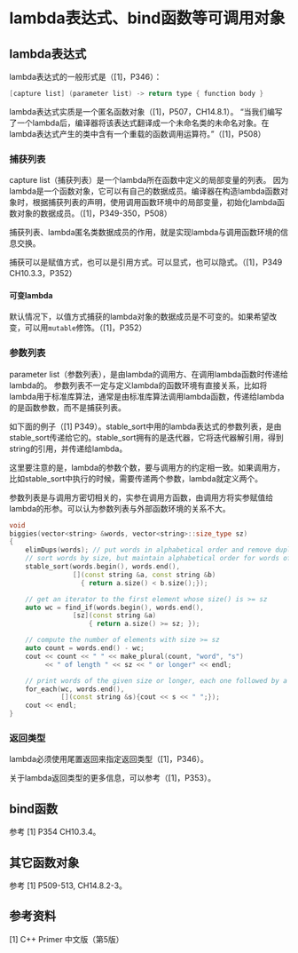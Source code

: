 # lambda表达式、bind函数等可调用对象

## lambda表达式

lambda表达式的一般形式是（[1]，P346）：
```cpp
[capture list] (parameter list) -> return type { function body }
```

lambda表达式实质是一个匿名函数对象（[1]，P507，CH14.8.1）。
“当我们编写了一个lambda后，编译器将该表达式翻译成一个未命名类的未命名对象。在lambda表达式产生的类中含有一个重载的函数调用运算符。”（[1]，P508）

### 捕获列表

capture list（捕获列表）是一个lambda所在函数中定义的局部变量的列表。
因为lambda是一个函数对象，它可以有自己的数据成员。编译器在构造lambda函数对象时，根据捕获列表的声明，使用调用函数环境中的局部变量，初始化lambda函数对象的数据成员。（[1]，P349-350，P508）

捕获列表、lambda匿名类数据成员的作用，就是实现lambda与调用函数环境的信息交换。

捕获可以是赋值方式，也可以是引用方式。可以显式，也可以隐式。（[1]，P349 CH10.3.3，P352）

#### 可变lambda

默认情况下，以值方式捕获的lambda对象的数据成员是不可变的。如果希望改变，可以用`mutable`修饰。（[1]，P352）

### 参数列表

parameter list（参数列表），是由lambda的调用方、在调用lambda函数时传递给lambda的。
参数列表不一定与定义lambda的函数环境有直接关系，比如将lambda用于标准库算法，通常是由标准库算法调用lambda函数，传递给lambda的是函数参数，而不是捕获列表。

如下面的例子（[1] P349）。stable_sort中用的lambda表达式的参数列表，是由stable_sort传递给它的。stable_sort拥有的是迭代器，它将迭代器解引用，得到string的引用，并传递给lambda。

这里要注意的是，lambda的参数个数，要与调用方的约定相一致。如果调用方，比如stable_sort中执行的时候，需要传递两个参数，lambda就定义两个。

参数列表是与调用方密切相关的，实参在调用方函数，由调用方将实参赋值给lambda的形参。可以认为参数列表与外部函数环境的关系不大。

```cpp
void 
biggies(vector<string> &words, vector<string>::size_type sz)
{
	elimDups(words); // put words in alphabetical order and remove duplicates
    // sort words by size, but maintain alphabetical order for words of the same size
    stable_sort(words.begin(), words.end(), 
	            [](const string &a, const string &b) 
	              { return a.size() < b.size();});

	// get an iterator to the first element whose size() is >= sz
    auto wc = find_if(words.begin(), words.end(), 
                [sz](const string &a) 
	                { return a.size() >= sz; });

	// compute the number of elements with size >= sz 
	auto count = words.end() - wc;
    cout << count << " " << make_plural(count, "word", "s")
         << " of length " << sz << " or longer" << endl;

	// print words of the given size or longer, each one followed by a space
	for_each(wc, words.end(), 
	         [](const string &s){cout << s << " ";});
	cout << endl;
}
```

### 返回类型

lambda必须使用尾置返回来指定返回类型（[1]，P346）。

关于lambda返回类型的更多信息，可以参考（[1]，P353）。

## bind函数

参考 [1] P354 CH10.3.4。

## 其它函数对象

参考 [1] P509-513, CH14.8.2-3。

## 参考资料

[1] C++ Primer 中文版（第5版）

